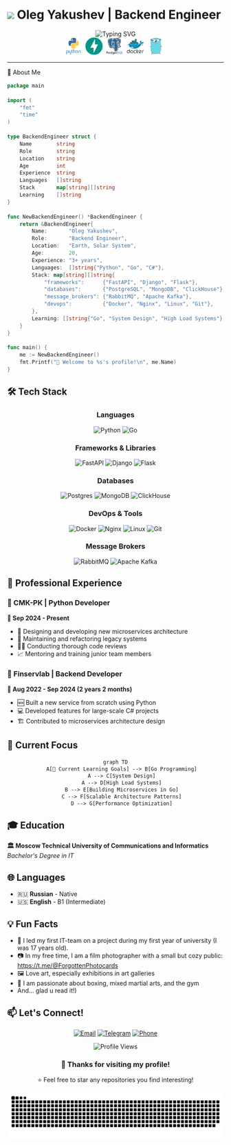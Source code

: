 # <img src="https://raw.githubusercontent.com/MartinHeinz/MartinHeinz/master/wave.gif" width="30px"> Oleg Yakushev | Backend Engineer

<div align="center">
  <img src="https://readme-typing-svg.herokuapp.com?font=Fira+Code&pause=1000&color=36BCF7&center=true&vCenter=true&width=435&lines=Backend+Developer+from+Russia;Python+%26+Microservices+Enthusiast;3%2B+Years+of+Experience;Programming+is+an+art" alt="Typing SVG" />
</div>

<div align="center">
  <img src="https://github.com/devicons/devicon/blob/master/icons/python/python-original-wordmark.svg" title="Python" alt="Python" width="40" height="40"/>&nbsp;
  <img src="https://github.com/devicons/devicon/blob/master/icons/fastapi/fastapi-original.svg" title="FastAPI" alt="FastAPI" width="40" height="40"/>&nbsp;
  <img src="https://github.com/devicons/devicon/blob/master/icons/postgresql/postgresql-original-wordmark.svg" title="PostgreSQL" alt="PostgreSQL" width="40" height="40"/>&nbsp;
  <img src="https://github.com/devicons/devicon/blob/master/icons/docker/docker-original-wordmark.svg" title="Docker" alt="Docker" width="40" height="40"/>&nbsp;
  <img src="https://github.com/devicons/devicon/blob/master/icons/go/go-original.svg" title="Go" alt="Go" width="40" height="40"/>&nbsp;
</div>

---

🚀 About Me
```go
package main

import (
    "fmt"
    "time"
)

type BackendEngineer struct {
    Name        string
    Role        string
    Location    string
    Age         int
    Experience  string
    Languages   []string
    Stack       map[string][]string
    Learning    []string
}

func NewBackendEngineer() *BackendEngineer {
    return &BackendEngineer{
        Name:       "Oleg Yakushev",
        Role:       "Backend Engineer",
        Location:   "Earth, Solar System",
        Age:        20,
        Experience: "3+ years",
        Languages:  []string{"Python", "Go", "C#"},
        Stack: map[string][]string{
            "frameworks":      {"FastAPI", "Django", "Flask"},
            "databases":       {"PostgreSQL", "MongoDB", "ClickHouse"},
            "message_brokers": {"RabbitMQ", "Apache Kafka"},
            "devops":          {"Docker", "Nginx", "Linux", "Git"},
        },
        Learning: []string{"Go", "System Design", "High Load Systems"},
    }
}

func main() {
    me := NewBackendEngineer()
    fmt.Printf("👋 Welcome to %s's profile!\n", me.Name)
}
```

## 🛠️ Tech Stack

<div align="center">

### Languages
![Python](https://img.shields.io/badge/python-3670A0?style=for-the-badge&logo=python&logoColor=ffdd54)
![Go](https://img.shields.io/badge/go-%2300ADD8.svg?style=for-the-badge&logo=go&logoColor=white)

### Frameworks & Libraries
![FastAPI](https://img.shields.io/badge/FastAPI-005571?style=for-the-badge&logo=fastapi)
![Django](https://img.shields.io/badge/django-%23092E20.svg?style=for-the-badge&logo=django&logoColor=white)
![Flask](https://img.shields.io/badge/flask-%23000.svg?style=for-the-badge&logo=flask&logoColor=white)

### Databases
![Postgres](https://img.shields.io/badge/postgres-%23316192.svg?style=for-the-badge&logo=postgresql&logoColor=white)
![MongoDB](https://img.shields.io/badge/MongoDB-%234ea94b.svg?style=for-the-badge&logo=mongodb&logoColor=white)
![ClickHouse](https://img.shields.io/badge/ClickHouse-FFCC01?style=for-the-badge&logo=clickhouse&logoColor=white)

### DevOps & Tools
![Docker](https://img.shields.io/badge/docker-%230db7ed.svg?style=for-the-badge&logo=docker&logoColor=white)
![Nginx](https://img.shields.io/badge/nginx-%23009639.svg?style=for-the-badge&logo=nginx&logoColor=white)
![Linux](https://img.shields.io/badge/Linux-FCC624?style=for-the-badge&logo=linux&logoColor=black)
![Git](https://img.shields.io/badge/git-%23F05033.svg?style=for-the-badge&logo=git&logoColor=white)

### Message Brokers
![RabbitMQ](https://img.shields.io/badge/Rabbitmq-FF6600?style=for-the-badge&logo=rabbitmq&logoColor=white)
![Apache Kafka](https://img.shields.io/badge/Apache%20Kafka-000?style=for-the-badge&logo=apachekafka)

</div>

## 💼 Professional Experience

### 🏢 СМК-РК | Python Developer
**📅 Sep 2024 - Present**
- 🚀 Designing and developing new microservices architecture
- 🔧 Maintaining and refactoring legacy systems
- 👨‍💻 Conducting thorough code reviews
- 📈 Mentoring and training junior team members

### 🏢 Finservlab | Backend Developer
**📅 Aug 2022 - Sep 2024 (2 years 2 months)**
- 🆕 Built a new service from scratch using Python
- 💻 Developed features for large-scale C# projects
- 🏗️ Contributed to microservices architecture design

## 🎯 Current Focus

<div align="center">

```mermaid
graph TD
    A[🎯 Current Learning Goals] --> B[Go Programming]
    A --> C[System Design]
    A --> D[High Load Systems]
    B --> E[Building Microservices in Go]
    C --> F[Scalable Architecture Patterns]
    D --> G[Performance Optimization]
```

</div>

## 🎓 Education

**🏛️ Moscow Technical University of Communications and Informatics**  
*Bachelor's Degree in IT*

## 🌐 Languages

- 🇷🇺 **Russian** - Native
- 🇺🇸 **English** - B1 (Intermediate)

## 💡 Fun Facts

- 🚀 I led my first IT-team on a project during my first year of university (I was 17 years old).
- 📷 In my free time, I am a film photographer with a small but cozy public: https://t.me/@ForgottenPhotocards
- 🖼️ Love art, especially exhibitions in art galleries
- 🥊 I am passionate about boxing, mixed martial arts, and the gym
- And... glad u read it!)

## 📫 Let's Connect!

<div align="center">

[![Email](https://img.shields.io/badge/Email-oleg.yakushev.work@gmail.com-red?style=for-the-badge&logo=gmail&logoColor=white)](mailto:oleg.yakushev.work@gmail.com)
[![Telegram](https://img.shields.io/badge/Telegram-@brikoz-blue?style=for-the-badge&logo=telegram&logoColor=white)](https://t.me/brikoz)
[![Phone](https://img.shields.io/badge/Phone-+7(985)743--12--73-green?style=for-the-badge&logo=whatsapp&logoColor=white)](tel:+79857431273)

</div>

<div align="center">
  <img src="https://komarev.com/ghpvc/?username=brikozu&label=Profile%20views&color=0e75b6&style=flat" alt="Profile Views" />
  
  <h3>💖 Thanks for visiting my profile!</h3>
  <p>⭐️ Feel free to star any repositories you find interesting!</p>
</div>

<div align="center">
  <img src="https://raw.githubusercontent.com/Platane/snk/output/github-contribution-grid-snake.svg" alt="Snake animation" />
</div>
